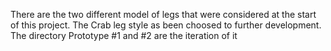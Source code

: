 There are the two different model of legs that were considered at the start of this project.
The Crab leg style as been choosed to further development.
The directory Prototype #1 and #2 are the iteration of it

